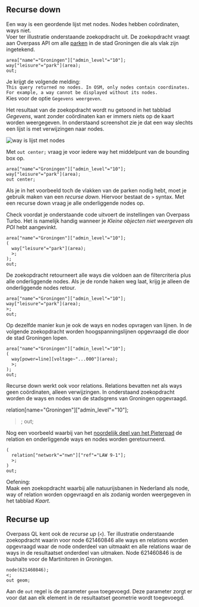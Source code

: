 ## Recurse down
Een way is een geordende lijst met nodes. Nodes hebben coördinaten, ways niet.  
Voer ter illustratie onderstaande zoekopdracht uit. De zoekopdracht vraagt aan Overpass API om alle [parken](http://wiki.openstreetmap.org/wiki/Tag:leisure%3Dpark) in de stad Groningen die als vlak zijn ingetekend.

```
area["name"="Groningen"]["admin_level"="10"]; 
way["leisure"="park"](area);
out;
```

Je krijgt de volgende melding:  
```This query returned no nodes. In OSM, only nodes contain coordinates. For example, a way cannot be displayed without its nodes.```  
Kies voor de optie ```Gegevens weergeven```.  

Het resultaat van de zoekopdracht wordt nu getoond in het tabblad _Gegevens_, want zonder coördinaten kan er immers niets op de kaart worden weergegeven. In onderstaand screenshot zie je dat een way slechts een lijst is met verwijzingen naar nodes. 

![way is lijst met nodes](images/way-is-lijst-met-nodes.png)  

Met ```out center;``` vraag je voor iedere way het middelpunt van de bounding box op.

```
area["name"="Groningen"]["admin_level"="10"]; 
way["leisure"="park"](area);
out center;
```

Als je in het voorbeeld toch de vlakken van de parken nodig hebt, moet je gebruik maken van een _recurse down_. Hiervoor bestaat de ```>``` syntax.  Met een recurse down vraag je alle onderliggende nodes op.  

Check voordat je onderstaande code uitvoert de instellingen van Overpass Turbo. Het is namelijk handig wanneer je _Kleine objecten niet weergeven als POI_ hebt aangevinkt.  

```
area["name"="Groningen"]["admin_level"="10"];
(
  way["leisure"="park"](area);
  >;
); 
out;
```

De zoekopdracht retourneert alle ways die voldoen aan de filtercriteria plus alle onderliggende nodes. Als je de ronde haken weg laat, krijg je alleen de onderliggende nodes retour.
```
area["name"="Groningen"]["admin_level"="10"];
way["leisure"="park"](area);
>;
out;
```

Op dezelfde manier kun je ook de ways en nodes opvragen van lijnen. In de volgende zoekopdracht worden hoogspanningslijnen opgevraagd die door de stad Groningen lopen.

```
area["name"="Groningen"]["admin_level"="10"];
(
  way[power=line][voltage~"...000"](area);
  >;
);
out;
```

Recurse down werkt ook voor relations. Relations bevatten net als ways geen coördinaten, alleen verwijzingen. In onderstaand zoekopdracht worden de ways en nodes van de stadsgrens van Groningen opgevraagd.

relation[name="Groningen"]["admin_level"="10"];
>;
out;

Nog een voorbeeld waarbij van het [noordelijk deel van het Pieterpad](http://wiki.openstreetmap.org/wiki/WikiProject_Nederland_Wandelroutes#Lange-Afstand-Wandelpaden) de relation en onderliggende ways en nodes worden geretourneerd.

```
(
  relation["network"="nwn"]["ref"="LAW 9-1"];
  >;
)
out;
```

Oefening:  
Maak een zoekopdracht waarbij alle natuurijsbanen in Nederland als node, way of relation worden opgevraagd en als zodanig worden weergegeven in het tabblad _Kaart_.

## Recurse up
Overpass QL kent ook de _recurse up_ (```<```). Ter illustratie onderstaande zoekopdracht waarin voor node 621460846 alle ways en relations worden opgevraagd waar de node onderdeel van uitmaakt en alle relations waar de ways in de resultaatset onderdeel van uitmaken.
Node 621460846 is de bushalte voor de Martinitoren in Groningen.

```
node(621460846);
<; 
out geom;
```

Aan de ```out``` regel is de parameter ```geom``` toegevoegd. Deze parameter zorgt er voor dat aan elk element in de resultaatset geometrie wordt toegevoegd.